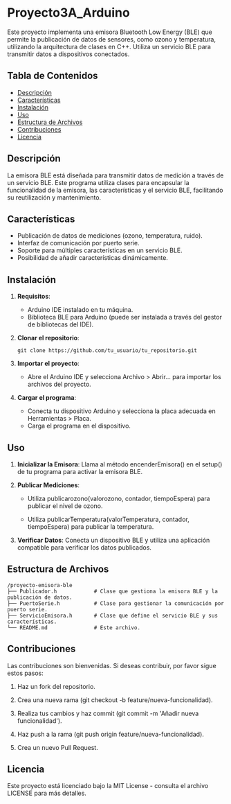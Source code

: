 # Proyecto3A_Arduino

Este proyecto implementa una emisora Bluetooth Low Energy (BLE) que permite la publicación de datos de sensores, como ozono y temperatura, utilizando la arquitectura de clases en C++. Utiliza un servicio BLE para transmitir datos a dispositivos conectados.

## Tabla de Contenidos

- [Descripción](#descripción)
- [Características](#características)
- [Instalación](#instalación)
- [Uso](#uso)
- [Estructura de Archivos](#estructura-de-archivos)
- [Contribuciones](#contribuciones)
- [Licencia](#licencia)

## Descripción

La emisora BLE está diseñada para transmitir datos de medición a través de un servicio BLE. Este programa utiliza clases para encapsular la funcionalidad de la emisora, las características y el servicio BLE, facilitando su reutilización y mantenimiento.

## Características

- Publicación de datos de mediciones (ozono, temperatura, ruido).
- Interfaz de comunicación por puerto serie.
- Soporte para múltiples características en un servicio BLE.
- Posibilidad de añadir características dinámicamente.

## Instalación

1. **Requisitos**:
   - Arduino IDE instalado en tu máquina.
   - Biblioteca BLE para Arduino (puede ser instalada a través del gestor de bibliotecas del IDE).

2. **Clonar el repositorio**:
    ```
    git clone https://github.com/tu_usuario/tu_repositorio.git
    ```

3. **Importar el proyecto**:

    - Abre el Arduino IDE y selecciona Archivo > Abrir... para importar los archivos del proyecto.

4. **Cargar el programa**:

    - Conecta tu dispositivo Arduino y selecciona la placa adecuada en Herramientas > Placa.
    - Carga el programa en el dispositivo.

 ## Uso

1. **Inicializar la Emisora**: Llama al método encenderEmisora() en el setup() de tu programa para activar la emisora BLE.

2. **Publicar Mediciones**:

    - Utiliza publicarozono(valorozono, contador, tiempoEspera) para publicar el nivel de ozono.

    - Utiliza publicarTemperatura(valorTemperatura, contador, tiempoEspera) para publicar la temperatura.

3. **Verificar Datos**: Conecta un dispositivo BLE y utiliza una aplicación compatible para verificar los datos publicados.

 ## Estructura de Archivos

```
/proyecto-emisora-ble
├── Publicador.h            # Clase que gestiona la emisora BLE y la publicación de datos.
├── PuertoSerie.h           # Clase para gestionar la comunicación por puerto serie.
├── ServicioEmisora.h       # Clase que define el servicio BLE y sus características.
└── README.md               # Este archivo.
```

 ## Contribuciones

Las contribuciones son bienvenidas. Si deseas contribuir, por favor sigue estos pasos:

1. Haz un fork del repositorio.

2. Crea una nueva rama (git checkout -b feature/nueva-funcionalidad).

3. Realiza tus cambios y haz commit (git commit -m 'Añadir nueva funcionalidad').

4. Haz push a la rama (git push origin feature/nueva-funcionalidad).

5. Crea un nuevo Pull Request.

 ## Licencia
 
Este proyecto está licenciado bajo la MIT License - consulta el archivo LICENSE para más detalles.